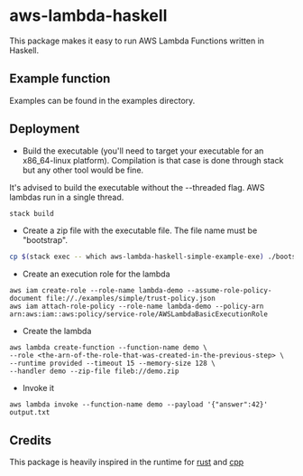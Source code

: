 # aws-lambda-haskell

This package makes it easy to run AWS Lambda Functions written in Haskell.

## Example function

Examples can be found in the examples directory.

## Deployment

- Build the executable (you'll need to target your executable for an x86_64-linux platform). Compilation is that case is done through stack but any other tool would be fine. 

It's advised to build the executable without the --threaded flag. AWS lambdas run in a single thread.

```bash
stack build
```

- Create a zip file with the executable file. The file name must be "bootstrap".

```bash
cp $(stack exec -- which aws-lambda-haskell-simple-example-exe) ./bootstrap && zip demo.zip bootstrap && rm bootstrap
```

- Create an execution role for the lambda

```
aws iam create-role --role-name lambda-demo --assume-role-policy-document file://./examples/simple/trust-policy.json
aws iam attach-role-policy --role-name lambda-demo --policy-arn arn:aws:iam::aws:policy/service-role/AWSLambdaBasicExecutionRole
```

- Create the lambda

```
aws lambda create-function --function-name demo \
--role <the-arn-of-the-role-that-was-created-in-the-previous-step> \
--runtime provided --timeout 15 --memory-size 128 \
--handler demo --zip-file fileb://demo.zip
```

- Invoke it

```
aws lambda invoke --function-name demo --payload '{"answer":42}' output.txt
```

## Credits

This package is heavily inspired in the runtime for [rust](https://github.com/awslabs/aws-lambda-rust-runtime) and [cpp](https://github.com/awslabs/aws-lambda-cpp)
